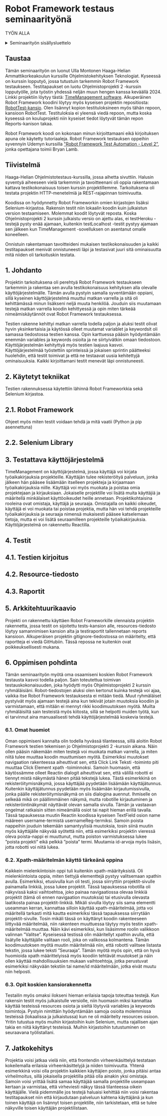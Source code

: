 # Robot Framework testaus seminaarityönä

TYÖN ALLA

<details>
  <summary>Seminaarityön sisällysluettelo</summary>
  <ul>
    <li><a href="#taustaa">Taustaa</a></li>
    <li><a href="#tiivistelmä">Tiivistelmä</a></li>
    <li><a href="#1-johdanto">1. Johdanto</a></li>
    <li><a href="#2-käytetyt-tekniikat">2. Käytetyt tekniikat</a>
        <ul><li><a href="#21-robot-framework">2.1. Robot Framework</a></li></ul>
        <ul><li><a href="#22-selenium-library">2.2. Selenium Library</a></li></ul>
    </li>
    <li><a href="#3-testattava-käyttöjärjestelmä">3. Testattava käyttöjärjestelmä</a></li>
    <li><a href="#4-testit">4. Testit</a>
    <ul><li><a href="#41-testien-kirjoitus">4.1. Testien kirjoitus</a></li></ul>
        <ul><li><a href="#42-resource-tiedosto">4.2. Resource-tiedosto</a></li></ul>
        <ul><li><a href="#43-raportit">4.3. Raportit</a></li></ul>
    </li>
    <li><a href="#5-arkkitehtuurikaavio">5. Arkkitehtuurikaavio</a></li>
    <li><a href="#6-oppimisen-pohdinta">6. Oppimisen pohdinta</a>
    <ul><li><a href="#61-omat-huomiot">6.1. Omat huomiot</a></li></ul>
        <ul><li><a href="#62-xpath-määritelmän-käyttö-tärkeänä-oppina">6.2. Xpath-määritelmän käyttö tärkeänä oppina</a></li></ul>
        <ul><li><a href="#63-opit-koskien-kansiorakennetta">6.3. Opit koskien kansiorakennetta</a></li></ul>
    </li>
    <li><a href="#7-jatkokehitys">7. Jatkokehitys</a></li>
  </ul>
</details>


## Taustaa
Tämän seminaarityön on luonut Ulla Montonen Haaga-Helian Ammattikorkeakoulun kurssille Ohjelmistokehityksen Teknologiat. Kyseessä on kurssin lopputyö, jossa tutustuin tarkemmin Robot Framework testaukseen. Testitapaukset on luotu Ohjelmistoprojekti 2 -kurssin lopputyölle, jota työstin yhdessä neljän muun hengen kanssa keväällä 2024. Linkki projektiin löytyy tästä: [TimeManagement software](https://github.com/TeamRed-Ohjelmistoprojekti2/TimeManagement).  Alkuperäinen Robot Framework koodini löytyy myös kyseisen projektin repositiosta: [RobotTest-kansio](https://github.com/TeamRed-Ohjelmistoprojekti2/TimeManagement/tree/main/TimeManagementFE/robotTests). Olen lisännyt kopion testituloksineen myös tähän repoon, kansioon RobotTest. Testituloksia ei yleensä viedä repoon, mutta koska kyseessä on kouluprojekti niin kyseiset tiedot löytyvät tämän repon Reports-kanison takaa.

Robot Framework koodi on kokonaan minun kirjoittamaani eikä kirjoituksen apuna ole käytetty tutoriaaleja. Robot Framework testauksen oppeihin syvennyin Udemyn kurssilla ["Robot Framework Test Automation - Level 2"](https://www.udemy.com/course/robot-framework-2/?couponCode=ST20MT50724), jonka opettajana toimii Bryan Lamb.

## Tiivistelmä
Haaga-Helian Ohjelmistotestaus-kurssilla, jossa aihetta sivuttiin. Halusin syventyä aiheeseen vielä tarkemmin ja tavoitteenani oli oppia rakentamaan kattava testikokonaisuus toisen kurssin projektillemme. Tarkoituksena oli testata projektin HTTP-menetelmiä ja REST-rajapinnan toimivuutta. 

Koodissa on hyödynnetty Robot Frameworkin omien kirjastojen lisäksi Selenium-kirjastoa. Rakensin testit niin lokaalin koodin kuin julkaistun version testaamiseen. Molemmat koodit löytyvät reposta. Koska Ohjelmistoprojekti 2 kurssin julkaistu versio on ajettu alas, ei testHeroku -testejä pysty enää ajamaan, kuitenkin testLocalhost -testit pystyy ajamaan sen jälkeen kun TimeManagement -sovelluksen on asentanut omalle koneelleen.

Onnistuin rakentamaan tavoitteideni mukaisen testikokonaisuuden ja kaikki testitapaukset menivät onnistuneesti läpi ja testasivat juuri sitä ominaisuutta mitä niiden oli tarkoituskin testata. 


## 1. Johdanto
Projektin tarkoituksena oli perehtyä Robot Framework testaukseen tarkemmin ja rakentaa sen avulla testikokonaisuus kehityksen alla olevalle käyttöjärjestelmälle. Tämän avulla pystyin samalla syventämään oppiani, sillä kyseinen käyttöjärjestelmä muuttui matkan varrella ja sitä oli kehittämässä minun lisäkseni neljä muuta henkilöä. Jouduin siis muutamaan testejä matkan varrella koodin kehittyessä ja opin miten tärkeää nimeämiskäytännöt ovat Robot Framework testauksessa.  

Testien rakenne kehittyi matkan varrella todella paljon ja aluksi testit olivat hyvin yksinkertaisia ja käytössä olleet muutamat variablet ja keywordsit oli samassa tiedostossa testien kanssa. Opin karttuessa pääsin hyödyntämään enemmän variables ja keywords osioita ja ne siirtyivätkin omaan tiedostoon. Käyttöjärjestelmän kehityttyä myös testien laajuus kasvoi. Käyttöjärjestelmää työstettiin sprinteissä ja jokaisen sprintin päätteeksi huolehdin, että testit toimivat ja että ne testaavat uusia kehitettyjä ominaisuuksia. Kaikki kirjoittamani testit menevät läpi onnistuneesti.


## 2. Käytetyt tekniikat
Testien rakennuksessa käytettiin lähinnä Robot Frameworkkia sekä Selenium kirjastoa.


## 2.1. Robot Framework
Ohjeet myös miten testit voidaan tehdä ja mitä vaatii (Python ja pip asennettuna)

## 2.2. Selenium Library


## 3. Testattava käyttöjärjestelmä
TimeManagement on käyttöjärjestelmä, jossa käyttäjä voi kirjata työaikakirjauksia projekteille. Käyttäjän tulee rekisteröityä palveluun, jonka jälkeen hän pääsee lisäämään itselleen projekteja ja kirjaamaan työaikakirjauksia niille. Käyttäjä voi myös muokata ja poistaa omia projektejaan ja kirjauksiaan. Jokaiselle projektille voi lisätä muita käyttäjiä ja määritellä minkälaiset käyttöoikeudet heille annetaan. Projektikohtaisina rooleina ovat omistaja, käyttäjä ja seuraaja. Omistajalla on kaikki oikeudet, käyttäjä ei voi muokata tai poistaa projektia, mutta hän voi tehdä projekteille työaikakirjauksia ja seuraaja nimensä mukaisesti pääsee katselemaan tietoja, mutta ei voi lisätä seuraamilleen projekteille työaikakirjauksia. Käyttöjärjestelmä on rakennettu Reactilla.

## 4. Testit


## 4.1. Testien kirjoitus


## 4.2. Resource-tiedosto


## 4.3. Raportit



## 5. Arkkitehtuurikaavio
Projekti on rakennettu käyttäen Robot Frameworkille olennaista projektin rakennetta, jossa testit on sijoitettu tests-kansion alle, resources-tiedosto löytyy samannimisen kansion alta ja testiraportit tallennetaan reports kansioon. Alkuperäisen projektin gitignore-tiedostossa on määritelty, että raportteja ei viedä GitHubiin. Tässä repossa ne kuitenkin ovat poikkeuksellisesti mukana.


## 6. Oppimisen pohdinta
Tämän seminaarityön myötä oma osaamiseni koskien Robot Framework testausta kasvoi todella paljon. Sain toteutettua toimivan testauskokonaisuuden, joka hyödytti myös Ohjelmistoprojekti 2 kurssin ryhmäläisiäni. Robot-tiedostojen aluksi olen kertonut kuinka testejä voi ajaa, vaikka itse Robot Framework testauksesta ei mitään tiedä. Muut ryhmäläiset pystyivät myös ajamaan testejä aina kun tekivät jotain muutoksia koodiin ja varmistamaan, että mitään ei mennyt rikki koodimuutoksen myötä. Muilta ryhmäläisiltä sain testeistä myös kiitosta, sillä se helpotti muiden työtä, kun ei tarvinnut aina manuaalisesti tehdä käyttöjärjestelmää koskevia testejä.

### 6.1. Omat huomiot
Oman oppimiseni kannalta olin todella hyvässä tilanteessa, sillä aloitin Robot Framework testien tekemisen jo Ohjelmistoprojekti 2 -kurssin aikana. Näin ollen pääsin näkemään miten testejä voi muokata matkan varrella, ja miten niitä tulee muuttaa koodin muuttumisen myötä. Esimerkiksi muutokset navigaation rakenteessa aiheuttivat sen, että Click Link Teksti -toiminto piti muuttaa Click Element xpath -toiminnoksi. Samoin huomasin, että käytössämme olleet Reactin dialogit aiheuttivat sen, että välillä robotti ei tiennyt mistä näkymästä hänen pitää tekstejä lukea. Tästä esimerkkinä on rekisteröitymisnäkymä, jossa käyttäjää pyydetään lisäämään käyttäjätunnus. Kuitenkin käyttäjätunnus pyydetään myös lisäämään kirjautumissivulla, jonka päälle rekisteröitymisnäkymä on siis dialogina auennut. Ihmiselle on selkeää mikä on päällimmäinen näkymä, mutta robotille kirjautuminen ja rekisteröintinäkymät näyttävät olevan samalla sivulla. Tämän ja vastaavan ongelmat ratkaisin sitten nimeämällä osiot tai napit hieman erillä tavalla. Tässä tapauksessa muutin Reactin koodissa kyseisen TextField osion name määreen username-termistä usernameReg-termiksi. Samoin poista nappeihin jouduin tekemään samantyylisiä muutoksia, tosin siinä muutin myös käyttäjälle näkyvää syötettä niin, että esimerkiksi projektin vieressä oleva poista-nappi ei muuttunut, mutta poiston varmistuksessa lukee ”poista projekti” eikä pelkkä ”poista” termi. Muutamia id-arvoja myös lisäsin, jotta robotti voi niitä lukea. 

### 6.2. Xpath-määritelmän käyttö tärkeänä oppina
Kaikkein mielenkiintoisin oppi tuli kuitenkin xpath-määrityksistä. Oli mielenkiintoista oppia, miten tiettyjä elementtejä pystyy valitsemaan xpathin avulla. Esimerkiksi, etusivulla kun oli testi, jossa siirryttiin projektit-sivulle painamalla linkkiä, jossa lukee projektit. Tässä tapauksessa robotilla oli näkyvissä kaksi vaihtoehtoa, joko painaa navigaatiossa olevaa linkkiä projektit (tämä oli ennen navigaation muutoksia) tai etusivulla olevasta laatikosta painaa projektit-linkkiä. Mikäli sivulla löytyy siis sama elementti useamman kerran, kannattaa silloin käyttää xpath-määritelmää, jotta voi määritellä tarkasti mitä kautta esimerkiksi tässä tapauksessa siirrytään projektit-sivulle. Tosin mikäli tässä on käyttänyt koodin rakenteeseen liittyvää määritelmää, niin rakenteen muuttuessa täytyy myös testin xpath-määritelmää muuttaa. Näin kävi esimerkiksi, kun lisäsimme roolin valikkoon valinnan ”Valitse”. Kyseisessä testissä olin määritellyt xpathin avulla, että lisätylle käyttäjälle valitaan rooli, joka on valikossa kolmantena. Tämän koodimuutoksen myötä muutin määritelmää niin, että robotti valitsee listasta tekstin, jossa lukee teksti ”Seuraaja”. Tämän myötä myös opin, että on hyvä huomioida xpath määrittelyissä myös koodiin tehtävät muutokset ja näin ollen käyttää mahdollisuuksien mukaan vaihtoehtoja, jotka perustuvat esimerkiksi näkyvään tekstiin tai name/id määritelmään, jotka eivät muutu niin helposti. 

### 6.3. Opit koskien kansiorakennetta

Testailin myös omaksi ilokseni hieman erilaisia tapoja toteuttaa testejä. Kun rakensin testit myös julkaistulle versiolle, niin huomasin miksi kannattaa käyttää testeissä resources osiota ja sieltä löytyviä variables ja keywords toimintoja. Pystyin nimittäin hyödyntämään samoja osioita molemmissa testeissä (lokaalissa ja julkaistussa) kun ne oli määritelty resources osioon. Yritin tutustua myös muihin kirjastoihin kuin Selenium, mutta rajallisen ajan takia en niitä käyttänyt testeissä. Muihin kirjastoihin tutustuminen on seuraavana työlistallani.

## 7. Jatkokehitys

Projektia voisi jatkaa vielä niin, että frontendin virheenkäsittelyä testataan kokeilemalla erilaisia virheenkäsittelyjä ja niiden toimivuutta. Yhtenä esimerkkinä voisi olla projektin kaikkien käyttäjien poisto, jonka pitäisi antaa virheilmoitus, sillä jokaisella projektilla pitää olla ainakin yksi omistaja. Samoin voisi yrittää lisätä samaa käyttäjää samalla projektille useampaan kertaan ja varmistaa, että virheviesti näkyy tässä tilanteessa oikein käyttäjälle. Vielä pidemmälle jos testejä haluaisi kehittää niin voisi rakentaa testitapaukset niin että kirjaudutaan palveluun kahtena käyttäjänä ja kun toinen käyttäjä on lisännyt toisen projektille, niin tarkistetaan, että se tulee näkyville toisen käyttäjän projektilistaan. 
